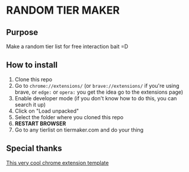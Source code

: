 # RANDOM TIER MAKER

## Purpose

Make a random tier list for free interaction bait =D

## How to install

1. Clone this repo
2. Go to `chrome://extensions/` (or `brave://extensions/` if you're using brave, or `edge:` or `opera:` you get the idea go to the extensions page)
3. Enable developer mode (if you don't know how to do this, you can search it up)
4. Click on "Load unpacked"
5. Select the folder where you cloned this repo
6. **RESTART BROWSER**
7. Go to any tierlist on tiermaker.com and do your thing

## Special thanks

[This very cool chrome extension template](https://github.com/llagerlof/fresh-chrome-extension)

